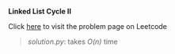 **Linked List Cycle II**

Click [here](https://leetcode.com/problems/linked-list-cycle-ii/) to visit the problem page on Leetcode

> *solution.py*: takes *O(n)* time